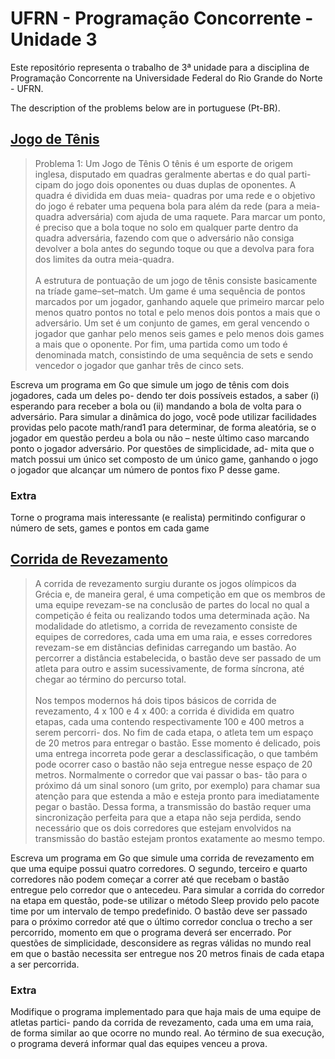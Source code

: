 # UFRN - Programação Concorrente - Unidade 3

Este repositório representa o trabalho de 3ª unidade para a disciplina de Programação Concorrente na Universidade Federal do Rio Grande do Norte - UFRN.  

The description of the problems below are in portuguese (Pt-BR).  


## [Jogo de Tênis]()

>Problema 1: Um Jogo de Tênis
O tênis é um esporte de origem inglesa, disputado em quadras geralmente abertas e do qual parti- cipam do jogo dois oponentes ou duas duplas de oponentes. A quadra é dividida em duas meia- quadras por uma rede e o objetivo do jogo é rebater uma pequena bola para além da rede (para a meia-quadra adversária) com ajuda de uma raquete. Para marcar um ponto, é preciso que a bola toque no solo em qualquer parte dentro da quadra adversária, fazendo com que o adversário não consiga devolver a bola antes do segundo toque ou que a devolva para fora dos limites da outra meia-quadra.
<br/><br/>A estrutura de pontuação de um jogo de tênis consiste basicamente na tríade game–set–match. Um game é uma sequência de pontos marcados por um jogador, ganhando aquele que primeiro marcar pelo menos quatro pontos no total e pelo menos dois pontos a mais que o adversário. Um set é um conjunto de games, em geral vencendo o jogador que ganhar pelo menos seis games e pelo menos dois games a mais que o oponente. Por fim, uma partida como um todo é denominada match, consistindo de uma sequência de sets e sendo vencedor o jogador que ganhar três de cinco sets.

Escreva um programa em Go que simule um jogo de tênis com dois jogadores, cada um deles po- dendo ter dois possíveis estados, a saber (i) esperando para receber a bola ou (ii) mandando a bola de volta para o adversário. Para simular a dinâmica do jogo, você pode utilizar facilidades providas pelo pacote math/rand1 para determinar, de forma aleatória, se o jogador em questão perdeu a bola ou não – neste último caso marcando ponto o jogador adversário. Por questões de simplicidade, ad- mita que o match possui um único set composto de um único game, ganhando o jogo o jogador que alcançar um número de pontos fixo P desse game.

### Extra
Torne o programa mais interessante (e realista) permitindo configurar o número de sets, games
e pontos em cada game

## [Corrida de Revezamento]()

>A corrida de revezamento surgiu durante os jogos olímpicos da Grécia e, de maneira geral, é uma competição em que os membros de uma equipe revezam-se na conclusão de partes do local no qual a competição é feita ou realizando todos uma determinada ação. Na modalidade do atletismo, a corrida de revezamento consiste de equipes de corredores, cada uma em uma raia, e esses corredores revezam-se em distâncias definidas carregando um bastão. Ao percorrer a distância estabelecida, o bastão deve ser passado de um atleta para outro e assim sucessivamente, de forma síncrona, até chegar ao término do percurso total.
<br/><br/>Nos tempos modernos há dois tipos básicos de corrida de revezamento, 4 x 100 e 4 x 400: a corrida é dividida em quatro etapas, cada uma contendo respectivamente 100 e 400 metros a serem percorri- dos. No fim de cada etapa, o atleta tem um espaço de 20 metros para entregar o bastão. Esse momento é delicado, pois uma entrega incorreta pode gerar a desclassificação, o que também pode ocorrer caso o bastão não seja entregue nesse espaço de 20 metros. Normalmente o corredor que vai passar o bas- tão para o próximo dá um sinal sonoro (um grito, por exemplo) para chamar sua atenção para que estenda a mão e esteja pronto para imediatamente pegar o bastão. Dessa forma, a transmissão do bastão requer uma sincronização perfeita para que a etapa não seja perdida, sendo necessário que os dois corredores que estejam envolvidos na transmissão do bastão estejam prontos exatamente ao mesmo tempo.

Escreva um programa em Go que simule uma corrida de revezamento em que uma equipe possui quatro corredores. O segundo, terceiro e quarto corredores não podem começar a correr até que recebam o bastão entregue pelo corredor que o antecedeu. Para simular a corrida do corredor na etapa em questão, pode-se utilizar o método Sleep provido pelo pacote time por um intervalo de tempo predefinido. O bastão deve ser passado para o próximo corredor até que o último corredor conclua o trecho a ser percorrido, momento em que o programa deverá ser encerrado. Por questões de simplicidade, desconsidere as regras válidas no mundo real em que o bastão necessita ser entregue nos 20 metros finais de cada etapa a ser percorrida.

### Extra
Modifique o programa implementado para que haja mais de uma equipe de atletas partici- pando da corrida de revezamento, cada uma em uma raia, de forma similar ao que ocorre no mundo real. Ao término de sua execução, o programa deverá informar qual das equipes venceu a prova.